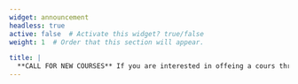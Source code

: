 ```yaml
---
widget: announcement
headless: true
active: false  # Activate this widget? true/false
weight: 1  # Order that this section will appear.

title: |
  **CALL FOR NEW COURSES** If you are interested in offeing a cours through the PIMS Network Wide Courses program, please complete [this form](https://ubc.ca1.qualtrics.com/jfe/form/SV_d0QPbTv7TgABTEy). The deadline for applications is **May 1st, 2025**.
---
```

